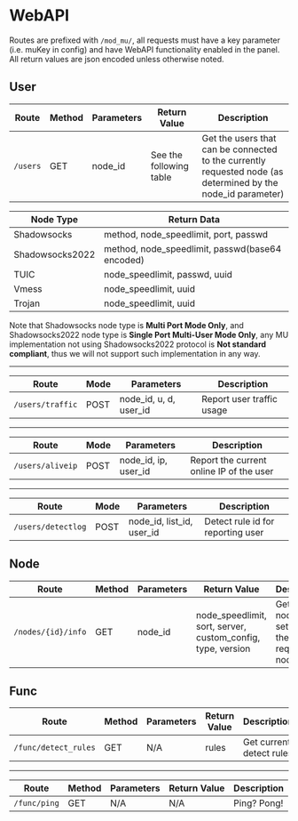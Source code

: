 # WebAPI

Routes are prefixed with `/mod_mu/`, all requests must have a key parameter (i.e. muKey in config) and have WebAPI functionality enabled in the panel. All return values are json encoded unless otherwise noted.

## User

Route | Method | Parameters | Return Value | Description
-----|------|-----|-------|----
`/users` | GET | node_id | See the following table | Get the users that can be connected to the currently requested node (as determined by the node_id parameter)

Node Type | Return Data
--------|--------
Shadowsocks | method, node_speedlimit, port, passwd
Shadowsocks2022 | method, node_speedlimit, passwd(base64 encoded)
TUIC | node_speedlimit, passwd, uuid
Vmess  | node_speedlimit, uuid
Trojan | node_speedlimit, uuid

Note that Shadowsocks node type is **Multi Port Mode Only**, and Shadowsocks2022 node type is **Single Port Multi-User Mode Only**, any MU implementation not using Shadowsocks2022 protocol is **Not standard compliant**, thus we will not support such implementation in any way.

---
Route | Mode | Parameters | Description
-----|------|-----|-------
`/users/traffic` | POST | node_id, u, d, user_id | Report user traffic usage

---
Route | Mode | Parameters | Description
-----|------|-----|-------
`/users/aliveip` | POST | node_id, ip, user_id | Report the current online IP of the user

---
Route | Mode | Parameters | Description
-----|------|-----|-------
`/users/detectlog` | POST | node_id, list_id, user_id | Detect rule id for reporting user

## Node

Route | Method | Parameters | Return Value | Description
-----|------|-----|-------|----
`/nodes/{id}/info` | GET | node_id | node_speedlimit, sort, server, custom_config, type, version | Get the node settings for the current requesting node

## Func

Route | Method | Parameters | Return Value | Description
-----|------|-----|-------|----
`/func/detect_rules` | GET | N/A | rules | Get current detect rules

---
Route | Method | Parameters | Return Value | Description
-----|------|-----|-------|----
`/func/ping` | GET | N/A | N/A | Ping? Pong!
